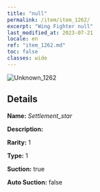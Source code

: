 ```yaml
---
title: "null"
permalink: /item/item_1262/
excerpt: "Wing Fighter null"
last_modified_at: 2023-07-21
locale: en
ref: "item_1262.md"
toc: false
classes: wide
---
```



 ![Unknown_1262](/images/item/Settlement_star_p.png)



## Details

 **Name:** *Settlement_star* 

 **Description:** 

 **Rarity:** 1 

 **Type:** 1 

 **Suction:** true 

 **Auto Suction:** false 


